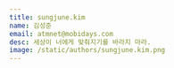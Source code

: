 ```yaml
---
title: sungjune.kim
name: 김성준
email: atmnet@mobidays.com
desc: 세상이 너에게 맞춰지기를 바라지 마라.
image: /static/authors/sungjune.kim.png
---
```

